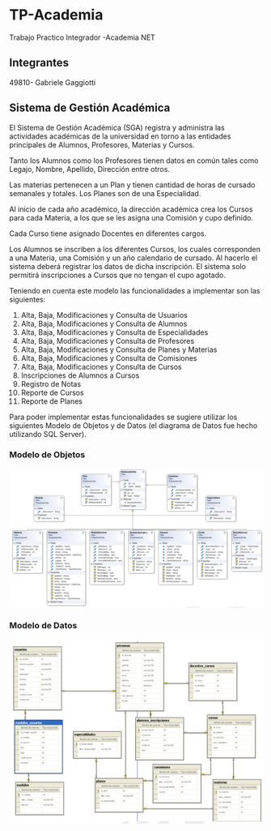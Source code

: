 # TP-Academia
Trabajo Practico Integrador -Academia NET

## Integrantes
49810- Gabriele Gaggiotti

## Sistema de Gestión Académica


El Sistema de Gestión Académica (SGA) registra y administra las actividades académicas de la universidad en torno a las entidades principales de Alumnos, Profesores, Materias y Cursos.

Tanto los Alumnos como los Profesores tienen datos en común tales como Legajo, Nombre, Apellido, Dirección entre otros. 

Las materias pertenecen a un Plan y tienen cantidad de horas de cursado semanales y totales. Los Planes son de una Especialidad.

Al inicio de cada año académico, la dirección académica crea los Cursos para cada Materia, a los que se les asigna una Comisión y cupo definido. 

Cada Curso tiene asignado Docentes en diferentes cargos.

Los Alumnos se inscriben a los diferentes Cursos, los cuales corresponden a una Materia, una Comisión y un año calendario de cursado. Al hacerlo el sistema deberá registrar los datos de dicha inscripción. El sistema solo permitirá inscripciones a Cursos que no tengan el cupo agotado.

Teniendo en cuenta este modelo las funcionalidades a implementar son las siguientes:

1. Alta, Baja, Modificaciones y Consulta de Usuarios
2. Alta, Baja, Modificaciones y Consulta de Alumnos 
3. Alta, Baja, Modificaciones y Consulta de Especialidades
4. Alta, Baja, Modificaciones y Consulta de Profesores
5. Alta, Baja, Modificaciones y Consulta de Planes y Materias
6. Alta, Baja, Modificaciones y Consulta de Comisiones
7. Alta, Baja, Modificaciones y Consulta de Cursos
8. Inscripciones de Alumnos a Cursos
9. Registro de Notas
10. Reporte de Cursos
11. Reporte de Planes

Para poder implementar estas funcionalidades se sugiere utilizar los siguientes Modelo de Objetos y de Datos (el diagrama de Datos fue hecho utilizando SQL Server).

### Modelo de Objetos

![Modelo de objetos](https://github.com/gabigaggiotti/TP-Academia/blob/7122e6ddc606214bc71560afc7e4b2a76777610d/Imagenes/Modelo%20de%20Objetos.png)

### Modelo de Datos

![Modelo de datos](https://github.com/gabigaggiotti/TP-Academia/blob/6638e46adccc67f810a37d53cd60cffdcf1e16e7/Imagenes/Modelo%20de%20Datos.png)
